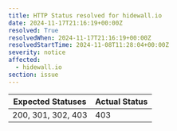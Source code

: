 ```yaml
---
title: HTTP Status resolved for hidewall.io
date: 2024-11-17T21:16:19+00:00Z
resolved: True
resolvedWhen: 2024-11-17T21:16:19+00:00Z
resolvedStartTime: 2024-11-08T11:28:04+00:00Z
severity: notice
affected:
  - hidewall.io
section: issue
---
```


| Expected Statuses | Actual Status  |
|-------------------|----------------|
| 200, 301, 302, 403 | 403 |
